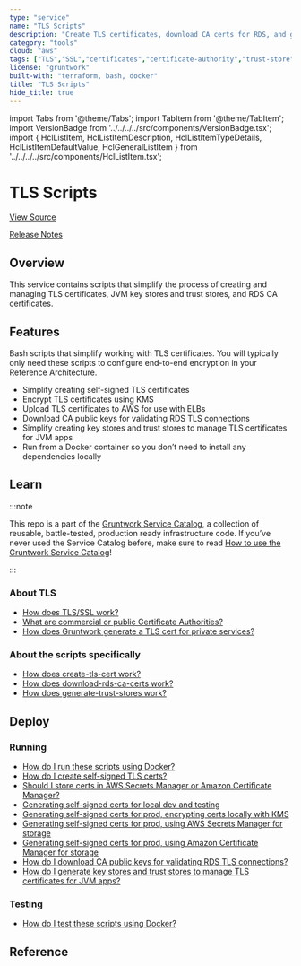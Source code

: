 ```yaml
---
type: "service"
name: "TLS Scripts"
description: "Create TLS certificates, download CA certs for RDS, and generate JVM trust stores."
category: "tools"
cloud: "aws"
tags: ["TLS","SSL","certificates","certificate-authority","trust-store","key-store"]
license: "gruntwork"
built-with: "terraform, bash, docker"
title: "TLS Scripts"
hide_title: true
---
```


import Tabs from '@theme/Tabs';
import TabItem from '@theme/TabItem';
import VersionBadge from '../../../../src/components/VersionBadge.tsx';
import { HclListItem, HclListItemDescription, HclListItemTypeDetails, HclListItemDefaultValue, HclGeneralListItem } from '../../../../src/components/HclListItem.tsx';

<VersionBadge version="0.108.6" lastModifiedVersion="0.100.0"/>

# TLS Scripts

<a href="https://github.com/gruntwork-io/terraform-aws-service-catalog/tree/v0.108.6/modules/tls-scripts" className="link-button" title="View the source code for this service in GitHub.">View Source</a>

<a href="https://github.com/gruntwork-io/terraform-aws-service-catalog/releases?q=tls-scripts" className="link-button" title="Release notes for only versions which impacted this service.">Release Notes</a>

## Overview

This service contains scripts that simplify the process of creating and managing TLS certificates, JVM key stores and
trust stores, and RDS CA certificates.

## Features

Bash scripts that simplify working with TLS certificates. You will typically only need
these scripts to configure end-to-end encryption in your Reference Architecture.

*   Simplify creating self-signed TLS certificates
*   Encrypt TLS certificates using KMS
*   Upload TLS certificates to AWS for use with ELBs
*   Download CA public keys for validating RDS TLS connections
*   Simplify creating key stores and trust stores to manage TLS certificates for JVM apps
*   Run from a Docker container so you don’t need to install any dependencies locally

## Learn

:::note

This repo is a part of the [Gruntwork Service Catalog](https://github.com/gruntwork-io/terraform-aws-service-catalog/),
a collection of reusable, battle-tested, production ready infrastructure code.
If you’ve never used the Service Catalog before, make sure to read
[How to use the Gruntwork Service Catalog](https://docs.gruntwork.io/reference/services/intro/overview)!

:::

### About TLS

*   [How does TLS/SSL work?](https://github.com/gruntwork-io/terraform-aws-service-catalog/tree/v0.108.6/modules/tls-scripts/core-concepts.md#how-does-tlsssl-work)
*   [What are commercial or public Certificate Authorities?](https://github.com/gruntwork-io/terraform-aws-service-catalog/tree/v0.108.6/modules/tls-scripts/core-concepts.md#what-are-commercial-or-public-certificate-authorities)
*   [How does Gruntwork generate a TLS cert for private services?](https://github.com/gruntwork-io/terraform-aws-service-catalog/tree/v0.108.6/modules/tls-scripts/core-concepts.md#how-does-gruntwork-generate-a-tls-cert-for-private-services)

### About the scripts specifically

*   [How does create-tls-cert work?](https://github.com/gruntwork-io/terraform-aws-service-catalog/tree/v0.108.6/modules/tls-scripts/core-concepts.md#how-does-create-tls-cert-work)
*   [How does download-rds-ca-certs work?](https://github.com/gruntwork-io/terraform-aws-service-catalog/tree/v0.108.6/modules/tls-scripts/core-concepts.md#how-does-download-rds-ca-certs-work)
*   [How does generate-trust-stores work?](https://github.com/gruntwork-io/terraform-aws-service-catalog/tree/v0.108.6/modules/tls-scripts/core-concepts.md#how-does-generate-trust-stores-work)

## Deploy

### Running

*   [How do I run these scripts using Docker?](https://github.com/gruntwork-io/terraform-aws-service-catalog/tree/v0.108.6/modules/tls-scripts/core-concepts.md#how-do-i-run-these-scripts-using-docker)
*   [How do I create self-signed TLS certs?](https://github.com/gruntwork-io/terraform-aws-service-catalog/tree/v0.108.6/modules/tls-scripts/core-concepts.md#how-do-i-create-self-signed-tls-certs)
*   [Should I store certs in AWS Secrets Manager or Amazon Certificate Manager?](https://github.com/gruntwork-io/terraform-aws-service-catalog/tree/v0.108.6/modules/tls-scripts/core-concepts.md#should-i-store-certs-in-aws-secrets-manager-or-amazon-certificate-manager)
*   [Generating self-signed certs for local dev and testing](https://github.com/gruntwork-io/terraform-aws-service-catalog/tree/v0.108.6/modules/tls-scripts/core-concepts.md#generating-self-signed-certs-for-local-dev-and-testing)
*   [Generating self-signed certs for prod, encrypting certs locally with KMS](https://github.com/gruntwork-io/terraform-aws-service-catalog/tree/v0.108.6/modules/tls-scripts/core-concepts.md#generating-self-signed-certs-for-prod-encrypting-certs-locally-with-kms)
*   [Generating self-signed certs for prod, using AWS Secrets Manager for storage](https://github.com/gruntwork-io/terraform-aws-service-catalog/tree/v0.108.6/modules/tls-scripts/core-concepts.md#generating-self-signed-certs-for-prod-using-aws-secrets-manager-for-storage)
*   [Generating self-signed certs for prod, using Amazon Certificate Manager for storage](https://github.com/gruntwork-io/terraform-aws-service-catalog/tree/v0.108.6/modules/tls-scripts/core-concepts.md#generating-self-signed-certs-for-prod-using-amazon-certificate-manager-for-storage)
*   [How do I download CA public keys for validating RDS TLS connections?](https://github.com/gruntwork-io/terraform-aws-service-catalog/tree/v0.108.6/modules/tls-scripts/core-concepts.md#how-do-i-download-CA-public-keys-for-validating-rds-tls-connections)
*   [How do I generate key stores and trust stores to manage TLS certificates for JVM apps?](https://github.com/gruntwork-io/terraform-aws-service-catalog/tree/v0.108.6/modules/tls-scripts/core-concepts.md#how-do-i-generate-key-stores-and-trust-stores-to-manage-tls-certificates-for-jvm-apps)

### Testing

*   [How do I test these scripts using Docker?](https://github.com/gruntwork-io/terraform-aws-service-catalog/tree/v0.108.6/modules/tls-scripts/core-concepts.md#how-do-i-test-these-scripts-using-docker)





## Reference


<Tabs>
<TabItem value="inputs" label="Inputs" default>



</TabItem>
<TabItem value="outputs" label="Outputs">



</TabItem>
</Tabs>


<!-- ##DOCS-SOURCER-START
{
  "originalSources": [
    "https://github.com/gruntwork-io/terraform-aws-service-catalog/tree/v0.108.6/modules/tls-scripts/README.md",
    "https://github.com/gruntwork-io/terraform-aws-service-catalog/tree/v0.108.6/modules/tls-scripts/variables.tf",
    "https://github.com/gruntwork-io/terraform-aws-service-catalog/tree/v0.108.6/modules/tls-scripts/outputs.tf"
  ],
  "sourcePlugin": "service-catalog-api",
  "hash": "befdbc8013da6a083d295a86c692d168"
}
##DOCS-SOURCER-END -->
